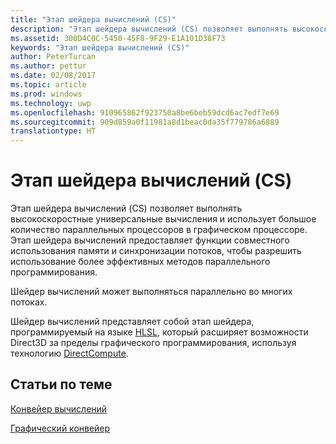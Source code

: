 ```yaml
---
title: "Этап шейдера вычислений (CS)"
description: "Этап шейдера вычислений (CS) позволяет выполнять высокоскоростные универсальные вычисления и использует большое количество параллельных процессоров в графическом процессоре."
ms.assetid: 300D4C0C-5450-45F8-9F29-E1A101D38F73
keywords: "Этап шейдера вычислений (CS)"
author: PeterTurcan
ms.author: pettur
ms.date: 02/08/2017
ms.topic: article
ms.prod: windows
ms.technology: uwp
ms.openlocfilehash: 910965862f923750a8be6beb59dcd6ac7edf7e69
ms.sourcegitcommit: 909d859a0f11981a8d1beac0da35f779786a6889
translationtype: HT
---
```

# <a name="compute-shader-cs-stage"></a>Этап шейдера вычислений (CS)


Этап шейдера вычислений (CS) позволяет выполнять высокоскоростные универсальные вычисления и использует большое количество параллельных процессоров в графическом процессоре. Этап шейдера вычислений предоставляет функции совместного использования памяти и синхронизации потоков, чтобы разрешить использование более эффективных методов параллельного программирования.

Шейдер вычислений может выполняться параллельно во многих потоках.

Шейдер вычислений представляет собой этап шейдера, программируемый на языке [HLSL](https://msdn.microsoft.com/library/windows/desktop/bb509561), который расширяет возможности Direct3D за пределы графического программирования, используя технологию [DirectCompute](http://go.microsoft.com/fwlink/p/?linkid=209544).

## <a name="span-idrelated-topicsspanrelated-topics"></a><span id="related-topics"></span>Статьи по теме


[Конвейер вычислений](compute-pipeline.md)

[Графический конвейер](graphics-pipeline.md)

 

 




